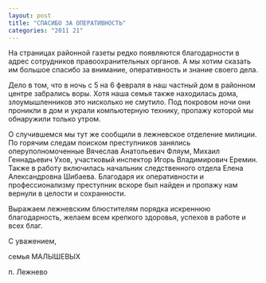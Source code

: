 ```yaml
---
layout: post
title: "СПАСИБО ЗА ОПЕРАТИВНОСТЬ"
categories: "2011 21"
---
```


На страницах районной газеты редко появляются благодарности в адрес сотрудников правоохранительных органов. А мы хотим сказать им большое спасибо за внимание, оперативность и знание своего дела.

Дело в том, что в ночь с 5 на  6 февраля в наш частный дом в районном центре забрались воры. Хотя наша семья  также находилась дома, злоумышленников это нисколько не смутило. Под покровом  ночи они проникли в дом и украли компьютерную технику, пропажу которой мы  обнаружили только утром.

О случившемся мы тут же  сообщили в лежневское отделение милиции. По горячим следам поиском преступников  занялись оперуполномоченные Вячеслав Анатольевич Фляум, Михаил Геннадьевич  Ухов, участковый инспектор Игорь Владимирович Еремин. Также в работу включилась  начальник следственного отдела Елена Александровна Шибаева. Благодаря их  оперативности и профессионализму преступник вскоре был найден и пропажу нам  вернули в целости и сохранности.

Выражаем лежневским  блюстителям порядка искреннюю благодарность, желаем всем крепкого здоровья,  успехов в работе и всех благ.



С уважением,

семья МАЛЫШЕВЫХ

п. Лежнево


